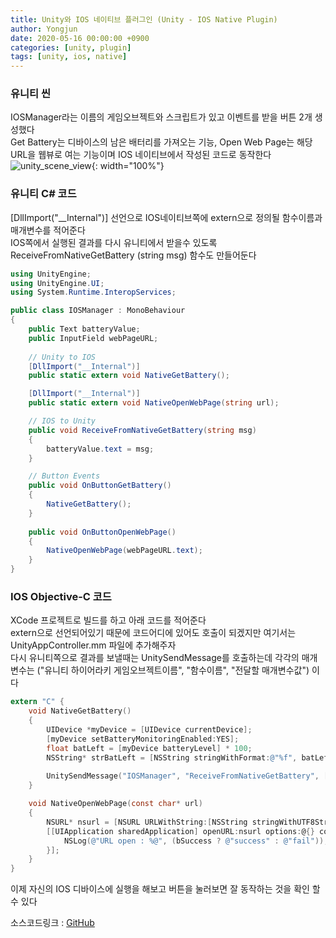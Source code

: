 ```yaml
---
title: Unity와 IOS 네이티브 플러그인 (Unity - IOS Native Plugin)
author: Yongjun
date: 2020-05-16 00:00:00 +0900
categories: [unity, plugin]
tags: [unity, ios, native]
---
```


### 유니티 씬
IOSManager라는 이름의 게임오브젝트와 스크립트가 있고 이벤트를 받을 버튼 2개 생성했다  
Get Battery는 디바이스의 남은 배터리를 가져오는 기능, Open Web Page는 해당 URL을 웹뷰로 여는 기능이며 IOS 네이티브에서 작성된 코드로 동작한다  
![unity_scene_view](../../assets/img/unity/unity_ios_plugin_view.jpg){: width="100%"}
  
  
   
### 유니티 C# 코드
[DllImport("__Internal")] 선언으로 IOS네이티브쪽에 extern으로 정의될 함수이름과 매개변수를 적어준다  
IOS쪽에서 실행된 결과를 다시 유니티에서 받을수 있도록 ReceiveFromNativeGetBattery (string msg) 함수도 만들어둔다  
```cs
using UnityEngine;
using UnityEngine.UI;
using System.Runtime.InteropServices;

public class IOSManager : MonoBehaviour
{
    public Text batteryValue;
    public InputField webPageURL;
    
    // Unity to IOS
    [DllImport("__Internal")]
    public static extern void NativeGetBattery();

    [DllImport("__Internal")]
    public static extern void NativeOpenWebPage(string url);

    // IOS to Unity
    public void ReceiveFromNativeGetBattery(string msg)
    {
        batteryValue.text = msg;
    }

    // Button Events
    public void OnButtonGetBattery()
    {
        NativeGetBattery();
    }
    
    public void OnButtonOpenWebPage()
    {
        NativeOpenWebPage(webPageURL.text);
    }
}

```  
  
  
   
### IOS Objective-C 코드
XCode 프로젝트로 빌드를 하고 아래 코드를 적어준다  
extern으로 선언되어있기 때문에 코드어디에 있어도 호출이 되겠지만 여기서는 UnityAppController.mm 파일에 추가해주자  
다시 유니티쪽으로 결과를 보낼때는 UnitySendMessage를 호출하는데 각각의 매개변수는 ("유니티 하이어라키 게임오브젝트이름", "함수이름", "전달할 매개변수값") 이다  
```objectivec
extern "C" {
    void NativeGetBattery()
    {
        UIDevice *myDevice = [UIDevice currentDevice];
        [myDevice setBatteryMonitoringEnabled:YES];
        float batLeft = [myDevice batteryLevel] * 100;
        NSString* strBatLeft = [NSString stringWithFormat:@"%f", batLeft];
        
        UnitySendMessage("IOSManager", "ReceiveFromNativeGetBattery", [strBatLeft UTF8String]);
    }

    void NativeOpenWebPage(const char* url)
    {
        NSURL* nsurl = [NSURL URLWithString:[NSString stringWithUTF8String:url]];
        [[UIApplication sharedApplication] openURL:nsurl options:@{} completionHandler:^(BOOL bSuccess){
            NSLog(@"URL open : %@", (bSuccess ? @"success" : @"fail"));
        }];
    }
}
```
  
이제 자신의 IOS 디바이스에 실행을 해보고 버튼을 눌러보면 잘 동작하는 것을 확인 할 수 있다  
   
소스코드링크 : [GitHub](https://github.com/devYongJun/unity-ios-native-plugin)   
  